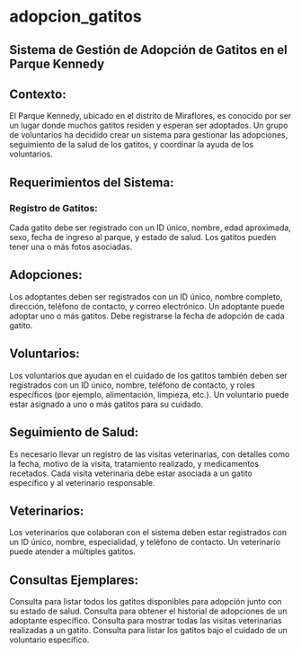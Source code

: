 # adopcion_gatitos
## Sistema de Gestión de Adopción de Gatitos en el Parque Kennedy

## Contexto:
El Parque Kennedy, ubicado en el distrito de Miraflores, es conocido por ser un lugar donde muchos gatitos residen y esperan ser adoptados. 
Un grupo de voluntarios ha decidido crear un sistema para gestionar las adopciones, seguimiento de la salud de los gatitos, y coordinar la ayuda de los voluntarios.

## Requerimientos del Sistema:

### Registro de Gatitos:
Cada gatito debe ser registrado con un ID único, nombre, edad aproximada, sexo, fecha de ingreso al parque, y estado de salud.
Los gatitos pueden tener una o más fotos asociadas.

## Adopciones:
Los adoptantes deben ser registrados con un ID único, nombre completo, dirección, teléfono de contacto, y correo electrónico.
Un adoptante puede adoptar uno o más gatitos.
Debe registrarse la fecha de adopción de cada gatito.

## Voluntarios:
Los voluntarios que ayudan en el cuidado de los gatitos también deben ser registrados con un ID único, nombre, teléfono de contacto, y roles específicos (por ejemplo, alimentación, limpieza, etc.).
Un voluntario puede estar asignado a uno o más gatitos para su cuidado.

## Seguimiento de Salud:

Es necesario llevar un registro de las visitas veterinarias, con detalles como la fecha, motivo de la visita, tratamiento realizado, y medicamentos recetados.
Cada visita veterinaria debe estar asociada a un gatito específico y al veterinario responsable.

## Veterinarios:
Los veterinarios que colaboran con el sistema deben estar registrados con un ID único, nombre, especialidad, y teléfono de contacto.
Un veterinario puede atender a múltiples gatitos.

## Consultas Ejemplares:
Consulta para listar todos los gatitos disponibles para adopción junto con su estado de salud.
Consulta para obtener el historial de adopciones de un adoptante específico.
Consulta para mostrar todas las visitas veterinarias realizadas a un gatito.
Consulta para listar los gatitos bajo el cuidado de un voluntario específico.
